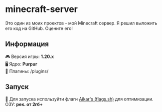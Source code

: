 # minecraft-server
Это один из моих проектов - мой Minecraft сервер. Я решил выложить его код на GitHub. Оцените его!

## Информация
🎮 Версия игры: **1.20.x**  
🖥️ Ядро: **Purpur**  
💽 Плагины: /plugins/  

## Запуск
🚀 Для запуска используйти флаги [Aikar's (flags.sh)](https://flags.sh/) для оптимизации.  
ОЗУ: **рек. от 2гб+**
